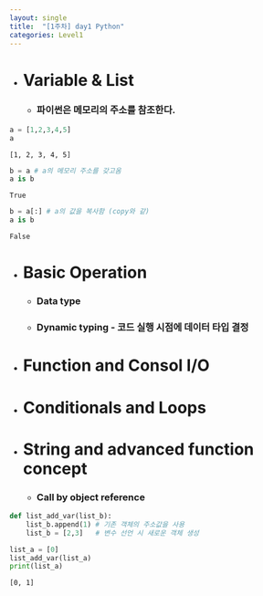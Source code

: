 ```yaml
---
layout: single
title:  "[1주차] day1 Python"
categories: Level1
---
```


+ # Variable & List
  + ### 파이썬은 메모리의 주소를 참조한다.

```python
a = [1,2,3,4,5]
a
```

    [1, 2, 3, 4, 5]

```python
b = a # a의 메모리 주소를 갖고옴
a is b
```

    True

```python
b = a[:] # a의 값을 복사함 (copy와 같)
a is b
```

    False

+ # Basic Operation
  + ### Data type
  + ### Dynamic typing - 코드 실행 시점에 데이터 타입 결정

  



+ # Function and Consol I/O

+ # Conditionals and Loops

+ # String and advanced function concept
  
  + ### Call by object reference

```python
def list_add_var(list_b):
    list_b.append(1) # 기존 객체의 주소값을 사용
    list_b = [2,3]   # 변수 선언 시 새로운 객체 생성

list_a = [0]
list_add_var(list_a)
print(list_a)
```

    [0, 1]
